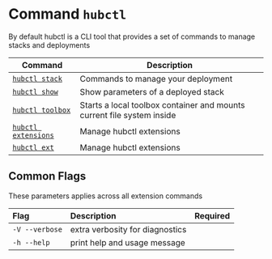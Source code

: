 # Command `hubctl`

By default hubctl is a CLI tool that provides a set of commands to manage stacks and deployments

| Command   | Description
| --------- | ---------
| [`hubctl stack`](./hubctl-stack) | Commands to manage your deployment |
| [`hubctl show`](./hubctl-show) | Show parameters of a deployed stack |
| [`hubctl toolbox`](./hubctl-toolbox) | Starts a local toolbox container and mounts current file system inside |
| [`hubctl extensions`](./hubctl-extensions) | Manage hubctl extensions |
| [`hubctl ext`](./hubctl-ext) | Manage hubctl extensions |

## Common Flags

These parameters applies across all extension commands

| Flag   | Description | Required
| :-------- | :-------- | :-: |
| `-V --verbose` | extra verbosity for diagnostics | |
| `-h --help` | print help and usage message | |
